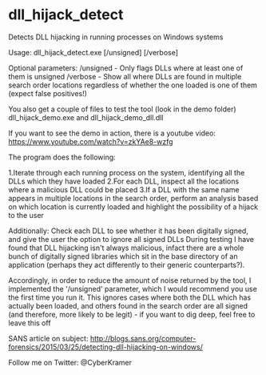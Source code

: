 # dll_hijack_detect
Detects DLL hijacking in running processes on Windows systems

Usage: dll_hijack_detect.exe [/unsigned] [/verbose]

Optional parameters:
/unsigned - Only flags DLLs where at least one of them is unsigned
/verbose - Show all where DLLs are found in multiple search order locations regardless of whether the one loaded is one of them (expect false positives!)

You also get a couple of files to test the tool (look in the demo folder)
dll_hijack_demo.exe and dll_hijack_demo_dll.dll

If you want to see the demo in action, there is a youtube video:
https://www.youtube.com/watch?v=zkYAe8-wzfg

The program does the following:

1.Iterate through each running process on the system, identifying all the DLLs which they have loaded
2.For each DLL, inspect all the locations where a malicious DLL could be placed
3.If a DLL with the same name appears in multiple locations in the search order, perform an analysis based on which location is currently loaded and highlight the possibility of a hijack to the user

Additionally: Check each DLL to see whether it has been digitally signed, and give the user the option to ignore all signed DLLs
During testing I have found that DLL hijacking isn't always malicious, infact there are a whole bunch of digitally signed libraries which sit in the base directory of an application (perhaps they act differently to their generic counterparts?).

Accordingly, in order to reduce the amount of noise returned by the tool, I implemented the '/unsigned' parameter, which I would recommend you use the first time you run it. This ignores cases where both the DLL which has actually been loaded, and others found in the search order are all signed (and therefore, more likely to be legit) - if you want to dig deep, feel free to leave this off

SANS article on subject:
http://blogs.sans.org/computer-forensics/2015/03/25/detecting-dll-hijacking-on-windows/

Follow me on Twitter: @CyberKramer
